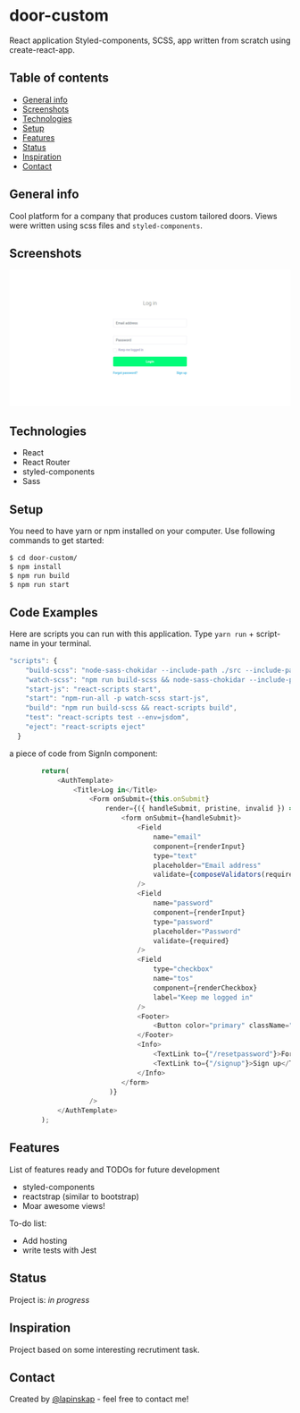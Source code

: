 # door-custom
React application Styled-components, SCSS, app written from scratch using create-react-app.

## Table of contents
* [General info](#general-info)
* [Screenshots](#screenshots)
* [Technologies](#technologies)
* [Setup](#setup)
* [Features](#features)
* [Status](#status)
* [Inspiration](#inspiration)
* [Contact](#contact)

## General info

Cool platform for a company that produces custom tailored doors. 
Views were written using scss files and `styled-components`. 


## Screenshots
![Example screenshot](https://github.com/lapinskap/door-customer/blob/master/img/loginpage.jpg)

## Technologies
* React
* React Router
* styled-components
* Sass

## Setup

You need to have yarn or npm installed on your computer. Use following commands to get started:

```
$ cd door-custom/
$ npm install
$ npm run build
$ npm run start
```

## Code Examples

Here are scripts you can run with this application. Type `yarn run` + script-name in your terminal. 

```javascript
"scripts": {
    "build-scss": "node-sass-chokidar --include-path ./src --include-path ./node_modules src/ -o src/",
    "watch-scss": "npm run build-scss && node-sass-chokidar --include-path ./src --include-path ./node_modules src/ -o src/ --watch --recursive",
    "start-js": "react-scripts start",
    "start": "npm-run-all -p watch-scss start-js",
    "build": "npm run build-scss && react-scripts build",
    "test": "react-scripts test --env=jsdom",
    "eject": "react-scripts eject"
  }
```
a piece of code from SignIn component:

```javascript
        return(
            <AuthTemplate>
                <Title>Log in</Title>
                    <Form onSubmit={this.onSubmit}
                        render={({ handleSubmit, pristine, invalid }) => (
                            <form onSubmit={handleSubmit}>
                                <Field
                                    name="email"
                                    component={renderInput}
                                    type="text"
                                    placeholder="Email address"
                                    validate={composeValidators(required, email)}
                                />
                                <Field
                                    name="password"
                                    component={renderInput}
                                    type="password"
                                    placeholder="Password"
                                    validate={required}
                                />
                                <Field
                                    type="checkbox"
                                    name="tos"
                                    component={renderCheckbox}
                                    label="Keep me logged in"
                                />
                                <Footer>
                                    <Button color="primary" className="primary" onClick={this.toggle}>Login</Button>
                                </Footer>
                                <Info>
                                    <TextLink to={"/resetpassword"}>Forgot password?</TextLink>
                                    <TextLink to={"/signup"}>Sign up</TextLink>
                                </Info>
                            </form>
                         )}
                    />
            </AuthTemplate>
        );
```

## Features
List of features ready and TODOs for future development
* styled-components 
* reactstrap (similar to bootstrap)
* Moar awesome views!

To-do list:
* Add hosting
* write tests with Jest

## Status
Project is: _in  progress_



## Inspiration
Project based on some interesting recrutiment task. 

## Contact
Created by [@lapinskap](https://www.linkedin.com/in/lapinskap/) - feel free to contact me!
